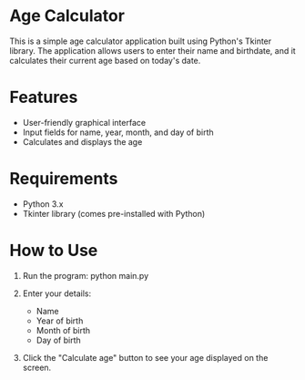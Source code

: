 # Age Calculator
This is a simple age calculator application built using Python's Tkinter library. The application allows users to enter their name and birthdate, and it calculates their current age based on today's date.

# Features
- User-friendly graphical interface
- Input fields for name, year, month, and day of birth
- Calculates and displays the age

# Requirements
- Python 3.x
- Tkinter library (comes pre-installed with Python)

# How to Use
1. Run the program:
    python main.py
    
2. Enter your details:
    - Name
    - Year of birth
    - Month of birth
    - Day of birth

3. Click the "Calculate age" button to see your age displayed on the screen.



